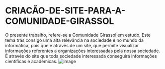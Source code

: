 # CRIACÃO-DE-SITE-PARA-A-COMUNIDADE-GIRASSOL
O presente trabalho, refere-se a Comunidade Girassol em estudo. Este tema trás consigo uma alta relevância na sociedade e no mundo da informática, pois que é através de um site, que permite visualizar informações referentes a organizações interessadas pela nossa sociedade.
É através do site que toda sociedade interessada conseguirá informações científicas e académicas.
![image](https://github.com/fausto18/CRIAC-O-DE-SITE-PARA-A-COMUNIDADE-GIRASSOL/assets/155498985/3aa26ced-ffb4-4f87-b82b-7dc1bda8f8a8)
